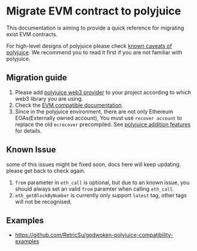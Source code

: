 # Migrate EVM contract to polyjuice

This documentation is aiming to provide a quick reference for migrating exist EVM contracts.

For high-level designs of polyjuice please check [known caveats of polyjuice](https://github.com/nervosnetwork/godwoken/blob/master/docs/known_caveats_of_polyjuice.md). We recommend you to read it first if you are not familiar with polyjuice.

## Migration guide

1. Please add [polyjuice web3 provider](https://github.com/nervosnetwork/polyjuice-provider.git) to your project according to which web3 library you are using.
2. Check the [EVM compatible documentation](https://github.com/nervosnetwork/godwoken-polyjuice/blob/main/docs/EVM-compatible.md).
3. Since in the polyjuice environment, there are not only Ethereum EOAs(Externally owned account), You must use `recover account` to replace the old `ecrecover` precompiled. See [polyjuice addition features](https://github.com/nervosnetwork/godwoken-polyjuice/blob/main/docs/Addition-Features.md) for details.

## Known Issue

some of this issues might be fixed soon, docs here will keep updating. please get back to check again.

1. `from` parameter in `eth_call` is optional, but due to an known issue, you should always set an valid `from` paramter when calling `eth_call`.
2. `eth_getBlockByNumber` is currently only support `latest` tag, other tags will not be recognised.


## Examples

* https://github.com/RetricSu/godwoken-polyjuice-compatibility-examples
